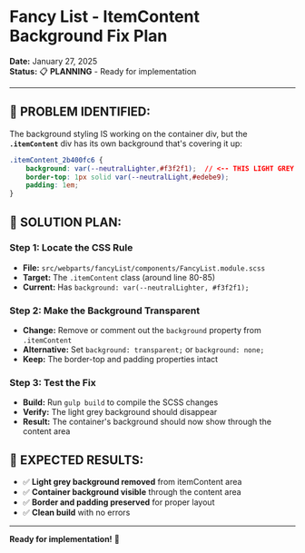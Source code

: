 # Fancy List - ItemContent Background Fix Plan

**Date:** January 27, 2025  
**Status:** 📋 **PLANNING** - Ready for implementation

---

## **🎯 PROBLEM IDENTIFIED:**

The background styling IS working on the container div, but the **`.itemContent`** div has its own background that's covering it up:

```css
.itemContent_2b400fc6 {
    background: var(--neutralLighter,#f3f2f1);  // <-- THIS LIGHT GREY BACKGROUND!
    border-top: 1px solid var(--neutralLight,#edebe9);
    padding: 1em;
}
```

## **🔧 SOLUTION PLAN:**

### **Step 1: Locate the CSS Rule**
- **File:** `src/webparts/fancyList/components/FancyList.module.scss`
- **Target:** The `.itemContent` class (around line 80-85)
- **Current:** Has `background: var(--neutralLighter, #f3f2f1);`

### **Step 2: Make the Background Transparent**
- **Change:** Remove or comment out the `background` property from `.itemContent`
- **Alternative:** Set `background: transparent;` or `background: none;`
- **Keep:** The border-top and padding properties intact

### **Step 3: Test the Fix**
- **Build:** Run `gulp build` to compile the SCSS changes
- **Verify:** The light grey background should disappear
- **Result:** The container's background should now show through the content area

## **🎯 EXPECTED RESULTS:**

- ✅ **Light grey background removed** from itemContent area
- ✅ **Container background visible** through the content area
- ✅ **Border and padding preserved** for proper layout
- ✅ **Clean build** with no errors

---

**Ready for implementation!** 🎯
